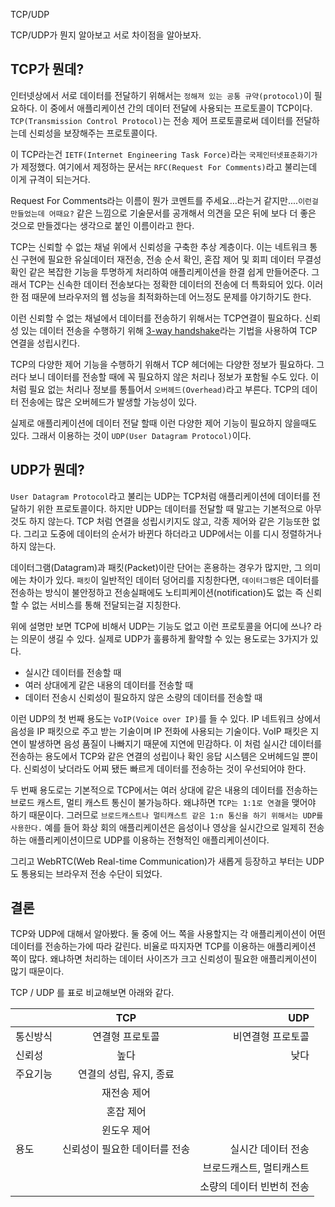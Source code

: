 TCP/UDP

TCP/UDP가 뭔지 알아보고 서로 차이점을 알아보자.

## TCP가 뭔데?
인터넷상에서 서로 데이터를 전달하기 위해서는 `정해져 있는 공통 규약(protocol)`이 필요하다. 이 중에서 애플리케이션 간의 데이터 전달에 사용되는 프로토콜이 TCP이다. `TCP(Transmission Control Protocol)`는  전송 제어 프로토콜로써 데이터를 전달하는데 신뢰성을 보장해주는 프로토콜이다.

이 TCP라는건 `IETF(Internet Engineering Task Force)`라는 `국제인터넷표준화기가`가 제정했다.  여기에서 제정하는 문서는 `RFC(Request For Comments)`라고 불리는데 이게 규격이 되는거다.

Request For Comments라는 이름이 뭔가 코멘트를 주세요...라는거 같지만....`이런걸 만들었는데 어때요?` 같은 느낌으로 기술문서를 공개해서 의견을 모은 뒤에 보다 더 좋은 것으로 만들겠다는 생각으로 붙인 이름이라고 한다.

TCP는  신뢰할 수 없는 채널 위에서 신뢰성을 구축한 추상 계층이다. 이는 네트워크 통신 구현에 필요한 유실데이터 재전송, 전송 순서 확인, 혼잡 제어 및 회피 데이터 무결성 확인 같은 복잡한 기능을 투명하게 처리하여 애플리케이션을 한결 쉽게 만들어준다. 그래서 TCP는 신속한 데이터 전송보다는 정확한 데이터의 전송에 더 특화되어 있다. 이러한 점 때문에 브라우저의 웹 성능을 최적화하는데 어느정도 문제를 야기하기도 한다.

이런 신뢰할 수 없는 채널에서 데이터를 전송하기 위해서는 TCP연결이 필요하다. 신뢰성 있는 데이터 전송을 수행하기 위해  [3-way handshake](https://github.com/LeoHeo/TIL/blob/master/network/web-access.md#3-way-%ED%95%B8%EB%93%9C-%EC%89%90%EC%9D%B4%ED%81%ACthree-way-handshake%EB%9E%80)라는 기법을 사용하여 TCP 연결을 성립시킨다.

TCP의 다양한 제어 기능을 수행하기 위해서 TCP 헤더에는 다양한 정보가 필요하다. 그러다 보니 데이터를 전송할 때에 꼭 필요하지 않은 처리나 정보가 포함될 수도 있다. 이처럼 필요 없는 처리나 정보를 통틀어서 `오버헤드(Overhead)`라고 부른다. TCP의 데이터 전송에는 많은 오버헤드가 발생할 가능성이 있다.

실제로 애플리케이션에 데이터 전달 할때 이런 다양한 제어 기능이 필요하지 않을때도 있다. 그래서 이용하는 것이 `UDP(User Datagram Protocol)`이다.

## UDP가 뭔데?
`User Datagram Protocol`라고 불리는 UDP는 TCP처럼 애플리케이션에 데이터를 전달하기 위한 프로토콜이다. 하지만 UDP는 데이터를 전달할 때 말고는 기본적으로 아무것도 하지 않는다. TCP 처럼 연결을 성립시키지도 않고, 각종 제어와 같은 기능또한 없다. 그리고 도중에 데이터의 순서가 바뀐다 하더라고 UDP에서는 이를 디시 정렬하거나 하지 않는다.

데이터그램(Datagram)과 패킷(Packet)이란 단어는 혼용하는 경우가 많지만, 그 의미에는 차이가 있다. `패킷`이 일반적인 데이터 덩어리를 지칭한다면, `데이터그램`은 데이터를 전송하는 방식이 불안정하고 전송실패에도 노티피케이션(notification)도 없는 즉 신뢰할 수 없는 서비스를 통해 전달되는걸 지칭한다.

위에 설명만 보면 TCP에 비해서 UDP는 기능도 없고 이런 프로토콜을 어디에 쓰나? 라는 의문이 생길 수 있다. 실제로 UDP가 훌륭하게 활약할 수 있는 용도로는 3가지가 있다.

- 실시간 데이터를 전송할 때
- 여러 상대에게 같은 내용의 데이터를 전송할 때
- 데이터 전송시 신뢰성이 필요하지 않은 소량의 데이터를 전송할 때

이런 UDP의 첫 번째 용도는 `VoIP(Voice over IP)`를 들 수 있다. IP 네트워크 상에서 음성을 IP 패킷으로 주고 받는 기술이며 IP 전화에 사용되는 기술이다.
VoIP 패킷은 지연이 발생하면 음성 품질이 나빠지기 때문에 지연에 민감하다. 이 처럼 실시간 데이터를 전송하는 용도에서 TCP와 같은 연결의 성립이나 확인 응답 시스템은 오버헤드일 뿐이다. 신뢰성이 낮더라도 어찌 됐든 빠르게 데이터를 전송하는 것이 우선되어야 한다.

두 번째 용도로는 기본적으로 TCP에서는 여러 상대에 같은 내용의 데이터를 전송하는 브로드 캐스트, 멀티 캐스트 통신이 불가능하다. 왜냐하면 `TCP는 1:1로 연결`을 맺어야 하기 때문이다. 그러므로 `브로드캐스트나 멀티캐스트 같은 1:n 통신을 하기 위해서는 UDP를 사용한다.` 예를 들어 화상 회의 애플리케이션은 음성이나 영상을 실시간으로 일제히 전송하는 애플리케이션이므로 UDP를 이용하는 전형적인 애플리케이션이다.

그리고 WebRTC(Web Real-time Communication)가 새롭게 등장하고 부터는 UDP도 통용되는 브라우저 전송 수단이 되었다.

## 결론
TCP와 UDP에 대해서 알아봤다. 둘 중에 어느 쪽을 사용할지는 각 애플리케이션이 어떤 데이터를 전송하는가에 따라 갈린다. 비율로 따지자면 TCP를 이용하는 애플리케이션 쪽이 많다. 왜냐하면 처리하는 데이터 사이즈가 크고 신뢰성이 필요한 애플리케이션이 많기 때문이다.

TCP / UDP 를 표로 비교해보면 아래와 같다.

|        		|TCP           		 			 | UDP  	                |
| -----------|:---------------------------:| ----------------:|
| 통신방식      | 연결형 프로토콜 				| 비연결형 프로토콜 |
| 신뢰성      	| 높다 		      				| 낮다 |
| 주요기능    	| 연결의 성립, 유지, 종료 		||
|      		| 재전송 제어 					||
|      		| 혼잡 제어 					||
|      		| 윈도우 제어 					||
| 용도      	| 신뢰성이 필요한 데이터를 전송  | 실시간 데이터 전송 |
|       		| 					 		| 브로드캐스트, 멀티캐스트 |
|       		| 					 		| 소량의 데이터 빈번히 전송 |

